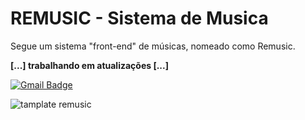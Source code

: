 # REMUSIC - Sistema de Musica
Segue um sistema "front-end" de músicas, nomeado como Remusic.

**[...] trabalhando em atualizações [...]**

[![Gmail Badge](https://img.shields.io/badge/-jonathasrochadesouza@gmail.com-6633cc?style=flat-square&logo=Gmail&logoColor=#000000&link=mailto:jonathasrochadesouza@gmail.com)](mailto:jonathasrochadesouza@gmail.com)

![tamplate remusic](https://user-images.githubusercontent.com/62067474/79252609-4e0e4000-7e58-11ea-9742-f6813d311a99.png)
